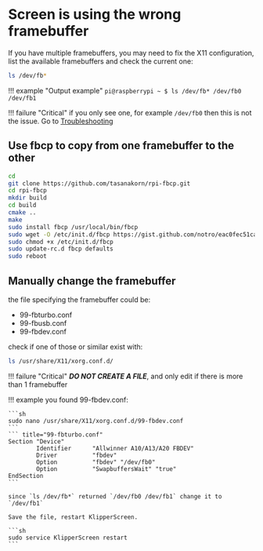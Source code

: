 # Screen is using the wrong framebuffer

If you have multiple framebuffers, you may need to fix the X11 configuration,
list the available framebuffers and check the current one:

```sh
ls /dev/fb*
```
!!! example "Output example"
    ```
    pi@raspberrypi ~ $ ls /dev/fb*
    /dev/fb0 /dev/fb1
    ```

!!! failure "Critical"
    if you only see one, for example `/dev/fb0` then this is not the issue. Go to [Troubleshooting](../Troubleshooting.md)

## Use fbcp to copy from one framebuffer to the other

```sh
cd
git clone https://github.com/tasanakorn/rpi-fbcp.git
cd rpi-fbcp
mkdir build
cd build
cmake ..
make
sudo install fbcp /usr/local/bin/fbcp
sudo wget -O /etc/init.d/fbcp https://gist.github.com/notro/eac0fec51cac67bb99c7/raw/4804a36459db10b17d35451d98d4573a045084be/fbcp
sudo chmod +x /etc/init.d/fbcp
sudo update-rc.d fbcp defaults
sudo reboot
```

## Manually change the framebuffer


the file specifying the framebuffer could be:

- 99-fbturbo.conf
- 99-fbusb.conf
- 99-fbdev.conf

check if one of those or similar exist with:

```sh
ls /usr/share/X11/xorg.conf.d/
```

!!! failure "Critical"
    ***DO NOT CREATE A FILE***, and only edit if there is more than 1 framebuffer

!!! example
    you found 99-fbdev.conf:

    ```sh
    sudo nano /usr/share/X11/xorg.conf.d/99-fbdev.conf
    ```
    ``` title="99-fbturbo.conf"
    Section "Device"
            Identifier      "Allwinner A10/A13/A20 FBDEV"
            Driver          "fbdev"
            Option          "fbdev" "/dev/fb0"
            Option          "SwapbuffersWait" "true"
    EndSection
    ```

    since `ls /dev/fb*` returned `/dev/fb0 /dev/fb1` change it to `/dev/fb1`

    Save the file, restart KlipperScreen.

    ```sh
    sudo service KlipperScreen restart
    ```
